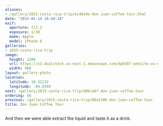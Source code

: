```yaml
---
aliases:
- /gallery/2015-costa-rica-trip/ec40a9e-don-juan-coffee-tour.html
date: "2015-01-14 16:44:18"
exif:
  aperture: f/2.2
  exposure: 1/30
  make: Apple
  model: iPhone 6
galleries:
- 2015-costa-rica-trip
image:
  height: 1280
  url: https://s3.dualstack.us-east-1.amazonaws.com/dpb587-website-us-east-1/asset/gallery/2015-costa-rica-trip/ec40a9e-don-juan-coffee-tour~1280.jpg
  width: 960
layout: gallery-photo
location:
  latitude: 10.32232
  longitude: -84.8349
next: /gallery/2015-costa-rica-trip/d86ce6f-don-juan-coffee-tour
ordering: 56
previous: /gallery/2015-costa-rica-trip/88a1506-don-juan-coffee-tour
title: Don Juan Coffee Tour
---
```


And then we were able extract the liquid and taste it as a drink.
